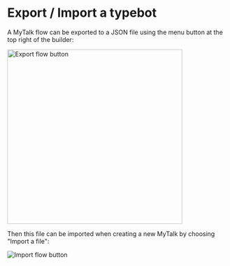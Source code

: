 # Export / Import a typebot

A MyTalk flow can be exported to a JSON file using the menu button at the top right of the builder:

<img
  src="/img/export_flow.png"
  width="400"
  alt="Export flow button"
/>

Then this file can be imported when creating a new MyTalk by choosing "Import a file":

<img
  src="/img/import_flow.png"
  alt="Import flow button"
/>
